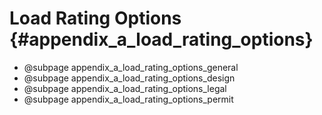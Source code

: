 Load Rating Options {#appendix_a_load_rating_options}
==============================================

* @subpage appendix_a_load_rating_options_general
* @subpage appendix_a_load_rating_options_design
* @subpage appendix_a_load_rating_options_legal
* @subpage appendix_a_load_rating_options_permit

